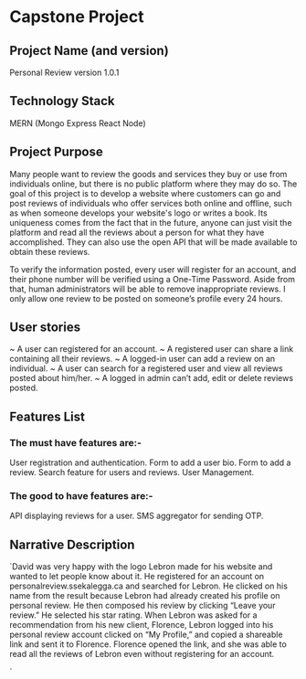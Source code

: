 # Capstone Project
## Project Name (and version)

Personal Review version 1.0.1

## Technology Stack
MERN (Mongo Express React Node)

## Project Purpose

Many people want to review the goods and services they buy or use from individuals online, but there is no public platform where they may do so.
The goal of this project is to develop a website where customers can go and post reviews of individuals who offer services both online and offline, such as when someone develops your website's logo or writes a book.
Its uniqueness comes from the fact that in the future, anyone can just visit the platform and read all the reviews about a person for what they have accomplished. They can also use the open API that will be made available to obtain these reviews.

To verify the information posted, every user will register for an account, and their phone number will be verified using a One-Time Password. Aside from that, human administrators will be able to remove inappropriate reviews.
I only allow one review to be posted on someone’s profile every 24 hours.

## User stories
~ A user can registered for an account.
~ A registered user can share a link containing all their reviews.
~ A logged-in user can add a review on an individual.
~ A user can search for a registered user and view all reviews posted about him/her.
~ A logged in admin can’t add, edit or delete reviews posted.

## Features List
### The must have features are:-
User registration and authentication.
Form to add a user bio.
Form to add a review.
Search feature for users and reviews.
User Management.

### The good to have features are:-
API displaying reviews for a user.
SMS aggregator for sending OTP.


## Narrative Description

`David was very happy with the logo Lebron made for his website and wanted to let people know about it. He registered for an account on personalreview.ssekalegga.ca and searched for Lebron. He clicked on his name from the result because Lebron had already created his profile on personal review. He then composed his review by clicking “Leave your review.” He selected his star rating.
When Lebron was asked for a recommendation from his new client, Florence, Lebron logged into his personal review account  clicked on “My Profile,” and copied a shareable link and sent it to Florence.
Florence opened the link, and she was able to read all the reviews of Lebron even without registering for an account.

`
